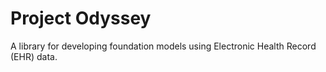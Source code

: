 # Project Odyssey
A library for developing foundation models using Electronic Health Record (EHR) data.
